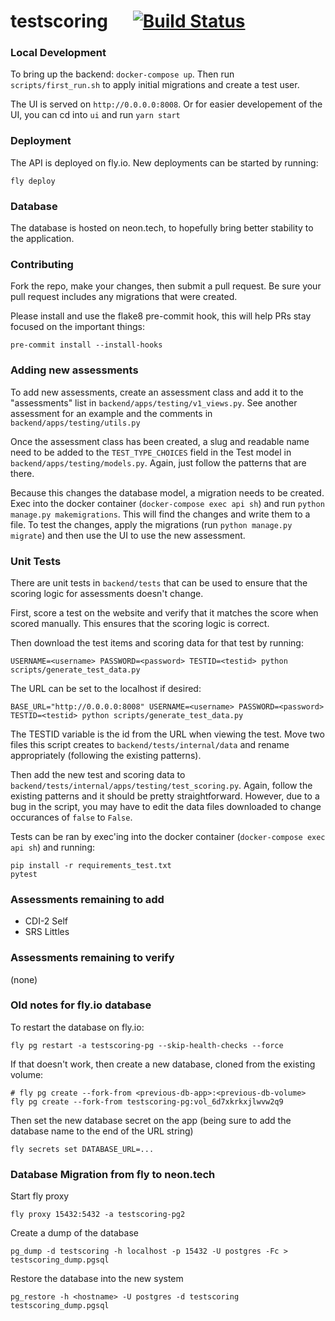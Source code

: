 # testscoring &nbsp;&nbsp;&nbsp;&nbsp; [![Build Status](https://travis-ci.org/mkokotovich/testscoring.svg?branch=master)](https://travis-ci.org/mkokotovich/testscoring)

### Local Development

To bring up the backend: `docker-compose up`. Then run `scripts/first_run.sh` to apply initial migrations and create a test user.

The UI is served on `http://0.0.0.0:8008`. Or for easier developement of the UI, you can cd into `ui` and run `yarn start`

### Deployment

The API is deployed on fly.io. New deployments can be started by running:

```
fly deploy
```

### Database

The database is hosted on neon.tech, to hopefully bring better stability to the application.


### Contributing

Fork the repo, make your changes, then submit a pull request. Be sure your pull request includes any migrations that were created.

Please install and use the flake8 pre-commit hook, this will help PRs stay focused on the important things:

```
pre-commit install --install-hooks
```

### Adding new assessments

To add new assessments, create an assessment class and add it to the "assessments" list in `backend/apps/testing/v1_views.py`. See another assessment for an example and the comments in `backend/apps/testing/utils.py`

Once the assessment class has been created, a slug and readable name need to be added to the `TEST_TYPE_CHOICES` field in the Test model in `backend/apps/testing/models.py`. Again, just follow the patterns that are there.

Because this changes the database model, a migration needs to be created. Exec into the docker container (`docker-compose exec api sh`) and run `python manage.py makemigrations`. This will find the changes and write them to a file. To test the changes, apply the migrations (run `python manage.py migrate`) and then use the UI to use the new assessment. 

### Unit Tests

There are unit tests in `backend/tests` that can be used to ensure that the scoring logic for assessments doesn't change. 

First, score a test on the website and verify that it matches the score when scored manually. This ensures that the scoring logic is correct. 

Then download the test items and scoring data for that test by running:  

```
USERNAME=<username> PASSWORD=<password> TESTID=<testid> python scripts/generate_test_data.py
```

The URL can be set to the localhost if desired:

```
BASE_URL="http://0.0.0.0:8008" USERNAME=<username> PASSWORD=<password> TESTID=<testid> python scripts/generate_test_data.py
```

The TESTID variable is the id from the URL when viewing the test. Move two files this script creates to `backend/tests/internal/data` and rename appropriately (following the existing patterns).

Then add the new test and scoring data to `backend/tests/internal/apps/testing/test_scoring.py`. Again, follow the existing patterns and it should be pretty straightforward. However, due to a bug in the script, you may have to edit the data files downloaded to change occurances of `false` to `False`.

Tests can be ran by exec'ing into the docker container (`docker-compose exec api sh`) and running:

```
pip install -r requirements_test.txt
pytest
```

### Assessments remaining to add

- CDI-2 Self
- SRS Littles

### Assessments remaining to verify

(none)


### Old notes for fly.io database

To restart the database on fly.io:

```
fly pg restart -a testscoring-pg --skip-health-checks --force
```

If that doesn't work, then create a new database, cloned from the existing volume:

```
# fly pg create --fork-from <previous-db-app>:<previous-db-volume>
fly pg create --fork-from testscoring-pg:vol_6d7xkrkxjlwvw2q9
```

Then set the new database secret on the app (being sure to add the database name to the end of the URL string)

```
fly secrets set DATABASE_URL=...
```

### Database Migration from fly to neon.tech

Start fly proxy

```
fly proxy 15432:5432 -a testscoring-pg2
```

Create a dump of the database

```
pg_dump -d testscoring -h localhost -p 15432 -U postgres -Fc > testscoring_dump.pgsql
```

Restore the database into the new system

```
pg_restore -h <hostname> -U postgres -d testscoring testscoring_dump.pgsql
```
